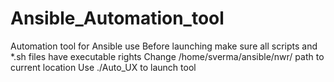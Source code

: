 # Ansible_Automation_tool
Automation tool for Ansible use
Before launching make sure all scripts and *.sh files have executable rights 
Change /home/sverma/ansible/nwr/ path to current location 
Use ./Auto_UX to launch tool 
